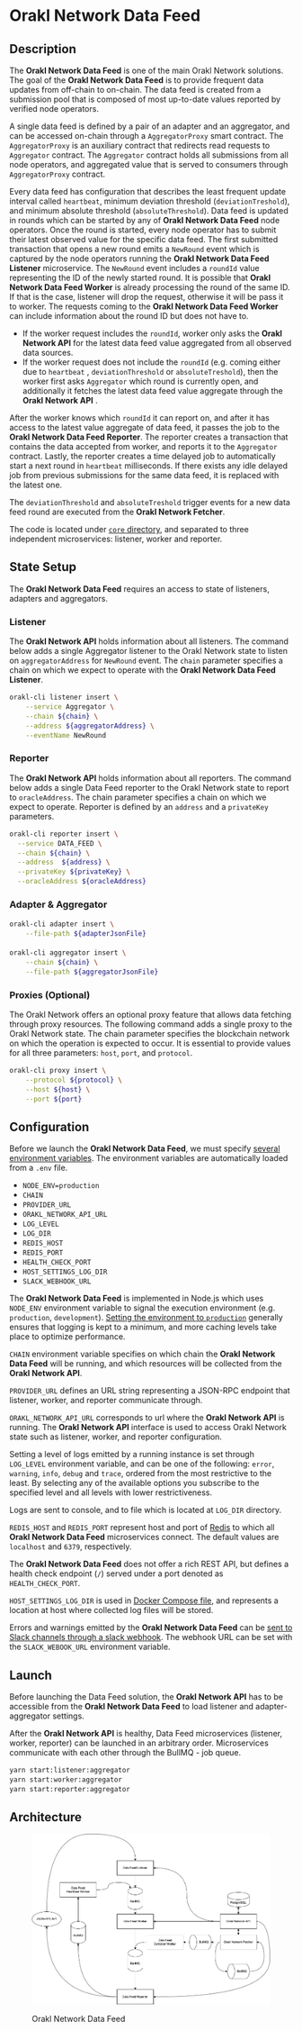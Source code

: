 # Orakl Network Data Feed

## Description

The **Orakl Network Data Feed** is one of the main Orakl Network solutions. The goal of the **Orakl Network Data Feed** is to provide frequent data updates from off-chain to on-chain. The data feed is created from a submission pool that is composed of most up-to-date values reported by verified node operators.

A single data feed is defined by a pair of an adapter and an aggregator, and can be accessed on-chain through a `AggregatorProxy` smart contract. The `AggregatorProxy` is an auxiliary contract that redirects read requests to `Aggregator` contract. The `Aggregator` contract holds all submissions from all node operators, and aggregated value that is served to consumers through `AggregatorProxy` contract.

Every data feed has configuration that describes the least frequent update interval called `heartbeat`, minimum deviation threshold (`deviationTreshold`), and minimum absolute threshold (`absoluteThreshold`). Data feed is updated in rounds which can be started by any of **Orakl Network Data Feed** node operators. Once the round is started, every node operator has to submit their latest observed value for the specific data feed. The first submitted transaction that opens a new round emits a `NewRound` event which is captured by the node operators running the **Orakl Network Data Feed Listener** microservice. The `NewRound` event includes a `roundId` value representing the ID of the newly started round. It is possible that **Orakl Network Data Feed Worker** is already processing the round of the same ID. If that is the case, listener will drop the request, otherwise it will be pass it to worker. The requests coming to the **Orakl Network Data Feed Worker** can include information about the round ID but does not have to.

* If the worker request includes the `roundId`, worker only asks the **Orakl Network API** for the latest data feed value aggregated from all observed data sources.
* If the worker request does not include the `roundId` (e.g. coming either due to `heartbeat` , `deviationThreshold` or `absoluteTreshold`), then the worker first asks `Aggregator` which round is currently open, and additionally it fetches the latest data feed value aggregate through the **Orakl Network API** .

After the worker knows which `roundId` it can report on, and after it has access to the latest value aggregate of data feed, it passes the job to the **Orakl Network Data Feed Reporter**. The reporter creates a transaction that contains the data accepted from worker, and reports it to the `Aggregator` contract. Lastly, the reporter creates a time delayed job to automatically start a next round in `heartbeat` milliseconds. If there exists any idle delayed job from previous submissions for the same data feed, it is replaced with the latest one.

The `deviationThreshold` and `absoluteTreshold` trigger events for a new data feed round are executed from the **Orakl Network Fetcher**.

The code is located under [`core` directory](https://github.com/Bisonai/orakl/tree/master/core), and separated to three independent microservices: listener, worker and reporter.

## State Setup

The **Orakl Network Data Feed** requires an access to state of listeners, adapters and aggregators.

### Listener

The **Orakl Network API** holds information about all listeners. The command below adds a single Aggregator listener to the Orakl Network state to listen on `aggregatorAddress` for `NewRound` event. The `chain` parameter specifies a chain on which we expect to operate with the **Orakl Network Data Feed Listener**.

```sh
orakl-cli listener insert \
    --service Aggregator \
    --chain ${chain} \
    --address ${aggregatorAddress} \
    --eventName NewRound
```

### Reporter

The **Orakl Network API** holds information about all reporters. The command below adds a single Data Feed reporter to the Orakl Network state to report to `oracleAddress`. The chain parameter specifies a chain on which we expect to operate. Reporter is defined by an `address` and a `privateKey` parameters.

```sh
orakl-cli reporter insert \
  --service DATA_FEED \
  --chain ${chain} \
  --address  ${address} \
  --privateKey ${privateKey} \
  --oracleAddress ${oracleAddress}
```

### Adapter & Aggregator

```sh
orakl-cli adapter insert \
    --file-path ${adapterJsonFile}

orakl-cli aggregator insert \
    --chain ${chain} \
    --file-path ${aggregatorJsonFile}
```

### Proxies (Optional)

The Orakl Network offers an optional proxy feature that allows data fetching through proxy resources. The following command adds a single proxy to the Orakl Network state. The chain parameter specifies the blockchain network on which the operation is expected to occur. It is essential to provide values for all three parameters: `host`, `port`, and `protocol`.


```sh
orakl-cli proxy insert \
    --protocol ${protocol} \
    --host ${host} \
    --port ${port}
```

## Configuration

Before we launch the **Orakl Network Data Feed**, we must specify [several environment variables](https://github.com/Bisonai/orakl/blob/master/core/.env.example). The environment variables are automatically loaded from a `.env` file.

* `NODE_ENV=production`
* `CHAIN`
* `PROVIDER_URL`
* `ORAKL_NETWORK_API_URL`
* `LOG_LEVEL`
* `LOG_DIR`
* `REDIS_HOST`&#x20;
* `REDIS_PORT`
* `HEALTH_CHECK_PORT`
* `HOST_SETTINGS_LOG_DIR`
* `SLACK_WEBHOOK_URL`

The **Orakl Network Data Feed** is implemented in Node.js which uses `NODE_ENV` environment variable to signal the execution environment (e.g. `production`, `development`). [Setting the environment to `production`](https://nodejs.dev/en/learn/nodejs-the-difference-between-development-and-production/) generally ensures that logging is kept to a minimum, and more caching levels take place to optimize performance.

`CHAIN` environment variable specifies on which chain the **Orakl Network Data Feed** will be running, and which resources will be collected from the **Orakl Network API**.

`PROVIDER_URL` defines an URL string representing a JSON-RPC endpoint that listener, worker, and reporter communicate through.

`ORAKL_NETWORK_API_URL` corresponds to url where the **Orakl Network API** is running. The **Orakl Network API** interface is used to access Orakl Network state such as listener, worker, and reporter configuration.

Setting a level of logs emitted by a running instance is set through `LOG_LEVEL` environment variable, and can be one of the following: `error`, `warning`, `info`, `debug` and `trace`, ordered from the most restrictive to the least. By selecting any of the available options you subscribe to the specified level and all levels with lower restrictiveness.

Logs are sent to console, and to file which is located at `LOG_DIR` directory.

`REDIS_HOST` and `REDIS_PORT` represent host and port of [Redis](https://redis.io/) to which all **Orakl Network Data Feed** microservices connect. The default values are `localhost` and `6379`, respectively.&#x20;

The **Orakl Network Data Feed** does not offer a rich REST API, but defines a health check endpoint (`/`) served under a port denoted as `HEALTH_CHECK_PORT`.

`HOST_SETTINGS_LOG_DIR` is used in [Docker Compose file](https://github.com/Bisonai/orakl/blob/master/core/docker-compose.data-feed.yaml), and represents a location at host where collected log files will be stored.

Errors and warnings emitted by the **Orakl Network Data Feed** can be [sent to Slack channels through a slack webhook](https://api.slack.com/messaging/webhooks). The webhook URL can be set with the `SLACK_WEBOOK_URL` environment variable.

## Launch

Before launching the Data Feed solution, the **Orakl Network API** has to be accessible from the **Orakl Network Data Feed** to load listener and adapter-aggregator settings.

After the **Orakl Network API** is healthy, Data Feed microservices (listener, worker, reporter) can be launched in an arbitrary order. Microservices communicate with each other through the BullMQ - job queue.

```sh
yarn start:listener:aggregator
yarn start:worker:aggregator
yarn start:reporter:aggregator
```

## Architecture

<figure><img src="../.gitbook/assets/orakl-network-data-feed.png" alt=""><figcaption><p>Orakl Network Data Feed</p></figcaption></figure>
